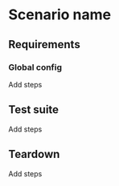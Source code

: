 # Scenario name

## Requirements

### Global config
Add steps

## Test suite
Add steps

## Teardown
Add steps
